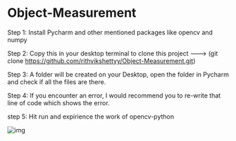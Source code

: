 # Object-Measurement

Step 1: Install Pycharm and other mentioned packages like opencv and numpy

Step 2: Copy this in your desktop terminal to clone this project ---> (git clone https://github.com/rithvikshettyy/Object-Measurement.git)

Step 3: A folder will be created on your Desktop, open the folder in Pycharm and check if all the files are there.

Step 4: If you encounter an error, I would recommend you to re-write that line of code which shows the error.

step 5: Hit run and expirience the work of opencv-python

![img](https://github.com/rithvikshettyy/Object-Measurement/main/warped_img.png)
